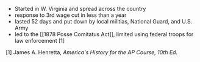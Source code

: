 - Started in W. Virginia and spread across the country
- response to 3rd wage cut in less than a year
- lasted 52 days and put down by local militias, National Guard, and U.S. Army
- led to the [[1878 Posse Comitatus Act]], limited using federal troops for law enforcement [1]

[1] James A. Henretta, *America's History for the AP Course, 10th Ed.*